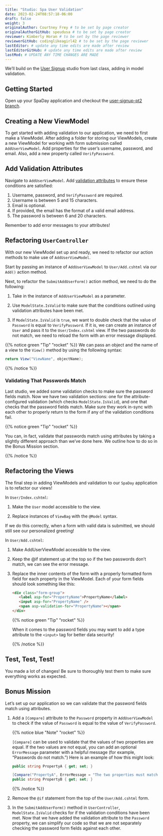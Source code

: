 ```yaml
---
title: "Studio: Spa User Validation"
date: 2023-02-24T08:57:18-06:00
draft: false
weight: 3
originalAuthor: Courtney Frey # to be set by page creator
originalAuthorGitHub: speudusa # to be set by page creator
reviewer: Kimberly Horan # to be set by the page reviewer
reviewerGitHub: codinglikeagirl42 # to be set by the page reviewer
lastEditor: # update any time edits are made after review
lastEditorGitHub: # update any time edits are made after review
lastMod: # UPDATE ANY TIME CHANGES ARE MADE
---
```



<!-- TODO: Link back to the previous studio -->
We’ll build on the [User Signup](LINK) studio from last class, adding in model validation.

## Getting Started

<!-- TODO: Link  -->
Open up your SpaDay application and checkout the [user-signup-pt2 branch](LINK).

## Creating a New ViewModel

To get started with adding validation to our application, we need to first make a ViewModel. After adding a folder for storing our ViewModels, create a new ViewModel for working with form submission called `AddUserViewModel`. Add properties for the user’s username, password, and email. Also, add a new property called `VerifyPassword`.

## Add Validation Attributes

Navigate to `AddUserViewModel`. Add [validation attributes](https://learn.microsoft.com/en-us/dotnet/api/system.componentmodel.dataannotations?view=net-6.0) to ensure these conditions are satisfied:

1. Username, password, and `VerifyPassword` are required.
1. Username is between 5 and 15 characters.
1. Email is optional.
1. If provided, the email has the format of a valid email address.
1. The password is between 6 and 20 characters.

Remember to add error messages to your attributes!


## Refactoring `UserController`

With our new ViewModel set up and ready, we need to refactor our action methods to make use of `AddUserViewModel`. 

Start by passing an instance of `AddUserViewModel` to `User/Add.cshtml` via our `Add()` action method. 

Next, to refactor the `SubmitAddUserForm()` action method, we need to do the following:

1. Take in the instance of `AddUserViewModel` as a parameter.

1. Use `ModelState.IsValid` to make sure that the conditions outlined using validation attributes have been met.

1. If `ModelState.IsValid` is `true`, we want to double check that the value of `Password` is equal to `VerifyPassword`. If it is, we can create an instance of `User` and pass it to the `User/Index.cshtml` view. If the two passwords do not match, we need to reload the form with an error message displayed.

{{% notice green "Tip" "rocket" %}} 
We can pass an object and the name of a view to the `View()` method by using the following syntax:

```csharp
return View("ViewName", objectName);
```
{{% /notice %}}


### Validating That Passwords Match

Last studio, we added some validation checks to make sure the password fields match. Now we have two validation sections: one for the attribute-configured validation (which checks `ModelState.IsValid`), and one that checks that the password fields match. Make sure they work in-sync with each other to properly return to the form if any of the validation conditions fail.

{{% notice green "Tip" "rocket" %}} 

You can, in fact, validate that passwords match using attributes by taking a slightly different approach than we’ve done here. We outline how to do so in the Bonus Mission section.

{{% /notice %}}

## Refactoring the Views

The final step in adding ViewModels and validation to our `SpaDay` application is to refactor our views!

In `User/Index.cshtml`:

1. Make the `User` model accessible to the view.

1. Replace instances of `ViewBag` with the `@Model` syntax.

If we do this correctly, when a form with valid data is submitted, we should still see our personalized greeting!

In `User/Add.cshtml`:

1. Make AddUserViewModel accessible to the view.

1. Keep the @if statement up at the top so if the two passwords don’t match, we can see the error message.

1. Replace the inner contents of the form with a properly formatted form field for each property in the ViewModel. Each of your form fields should look something like this:

   ```html
   <div class="form-group">
      <label asp-for="PropertyName">PropertyName</label>
      <input asp-for="PropertyName" />
      <span asp-validation-for="PropertyName"></span>
   </div>
   ```




   {{% notice green "Tip" "rocket" %}} 

   When it comes to the password fields you may want to add a type attribute to the `<input>` tag for better data security!

   {{% /notice %}}


## Test, Test, Test!

You made a lot of changes! Be sure to thoroughly test them to make sure everything works as expected.


## Bonus Mission

Let’s set up our application so we can validate that the password fields match using attributes.

1. Add a `[Compare]` attribute to the `Password` property in `AddUserViewModel` to check if the value of `Password` is equal to the value of `VerifyPassword`.

   {{% notice blue "Note" "rocket" %}} 

   `[Compare]` can be used to validate that the values of two properties are equal. If the two values are not equal, you can add an optional `ErrorMessage` parameter with a helpful message (for example, “Passwords do not match.”) Here is an example of how this might look:

   ```csharp
   public string PropertyA { get; set; }

   [Compare("PropertyA", ErrorMessage = "The two properties must match!")]
   public string PropertyB { get; set; }
   ```

   {{% /notice %}}
   
1. Remove the `@if` statement from the top of the `User/Add.cshtml` form.

1. In the `SubmitAddUserForm()` method in `UserController`, `ModelState.IsValid` checks for if the validation conditions have been met. Now that we have added the validation attribute to the `Password` property, we can simplify our code so that we are not separately checking the password form fields against each other.